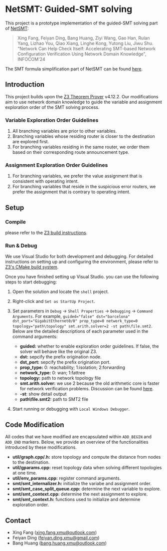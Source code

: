 # NetSMT: Guided-SMT solving
This project is a prototype implementation of the guided-SMT solving part of [NetSMT]():
> Xing Fang, Feiyan Ding, Bang Huang, Ziyi Wang, Gao Han, Rulan Yang, Lizhao You, Qiao Xiang, 
Linghe Kong, Yutong Liu, Jiwu Shu. "Network Can Help Check Itself: Accelerating SMT-based Network 
Configuration Verification Using Network Domain Knowledge", INFOCOM'24

The SMT formula simplification part of NetSMT can be found [here](https://github.com/sngroup-xmu/NetSMT).

## Introduction
This project builds upon the [Z3 Theorem Prover](https://github.com/Z3Prover/z3) v4.12.2. 
Our modifications aim to use network domain knowledge to guide the variable and assignment exploration
order of the SMT solving process.
### Variable Exploration Order Guidelines
1. All branching variables are prior to other variables.
2. Branching variables whose residing router is closer to the destination are explored first.
3. For branching variables residing in the same router, we order them based on their corresponding route announcement type.

### Assignment Exploration Order Guidelines
1. For branching variables, we prefer the value assignment that is consistent with operating intent.
2. For branching variables that reside in the suspicious error routers, we prefer the assignment that is contrary to operating intent.


## Setup
### Compile
 please refer to the [Z3 build instructions](./README-Z3.md).

### Run & Debug
We use Visual Studio for both development and debugging. For detailed instructions
on setting up and configuring the environment, please refer to
[Z3's CMake build system](./README-CMake.md).

Once you have finished setting up Visual Studio.
you can use the following steps to start debugging:  

1. Open the solution and locate the `shell` project.
2. Right-click and `Set as StartUp Project`.
3. Set parameters in `Debug` -> `Shell Properties` -> `Debugging` -> `Command Arguments`. For example,
`guided="false" dst="barcelona" dst_port="GigabitEthernet0/0" prop_type=0 network_type=0 topology="path\topology"
smt.arith.solver=2 -st path\file.smt2`. Below are the detailed descriptions of each parameter used in the command arguments:
    - **guided:** whether to enable exploration order guidelines. If false, the solver will behave like the original Z3.
    - **dst:** sepcify the prefix origination node.
    - **dst_port:** sepcify the prefix origination port.
    - **prop_type:** 0: reachability; 1:isolation; 2:forwarding
    - **network_type:**  0: wan; 1:fattree
    - **topology:** path to network topology file 
    - **smt.arith.solver:** we use 2 because the old arithmetic core is faster for network verification problems.
   Discussion can be found [here](https://github.com/Z3Prover/z3/issues/6740).
    - **-st**: show detail output
    - **path\file.smt2:** path to SMT2 file

4. Start running or debugging with `Local Windows Debugger`.


## Code Modification
All codes that we have modified are encapsulated within `ADD_BEGIN` and `ADD_END` markers.
Below, we provide an overview of the functionalities introduced by these modifications.
- **util/graph.cpp/.h:** store topology and compute the distance from nodes to the destination.
- **util/gparams.cpp:** reset topology data when solving different topologies at one time.
- **util/env_params.cpp:** register command arguments.
- **smt/smt_internalizer.h:** initialize the variabe and assignment order.
- **smt/smt_case_split_queue.cpp:** determine the next variable to explore.
- **smt/smt_context.cpp:** determine the next assignment to explore.
- **smt/smt_context.h:** functions used to initialize and determine exploration order.


## Contact

- Xing Fang (xing.fang.xmu@outlook.com)
- Feiyan Ding (feiyan.ding.xmu@gmail.com)
- Bang Huang (bang.huang.xmu@outlook.com)
